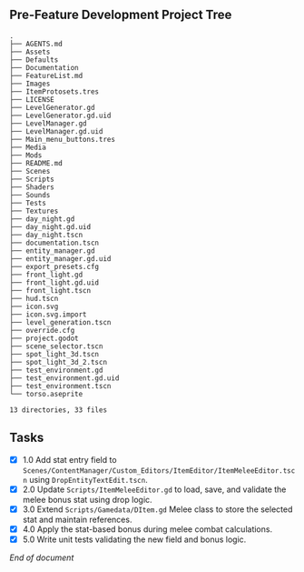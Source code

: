 ## Pre-Feature Development Project Tree
```
.
├── AGENTS.md
├── Assets
├── Defaults
├── Documentation
├── FeatureList.md
├── Images
├── ItemProtosets.tres
├── LICENSE
├── LevelGenerator.gd
├── LevelGenerator.gd.uid
├── LevelManager.gd
├── LevelManager.gd.uid
├── Main_menu_buttons.tres
├── Media
├── Mods
├── README.md
├── Scenes
├── Scripts
├── Shaders
├── Sounds
├── Tests
├── Textures
├── day_night.gd
├── day_night.gd.uid
├── day_night.tscn
├── documentation.tscn
├── entity_manager.gd
├── entity_manager.gd.uid
├── export_presets.cfg
├── front_light.gd
├── front_light.gd.uid
├── front_light.tscn
├── hud.tscn
├── icon.svg
├── icon.svg.import
├── level_generation.tscn
├── override.cfg
├── project.godot
├── scene_selector.tscn
├── spot_light_3d.tscn
├── spot_light_3d_2.tscn
├── test_environment.gd
├── test_environment.gd.uid
├── test_environment.tscn
└── torso.aseprite

13 directories, 33 files
```

## Tasks
- [x] 1.0 Add stat entry field to `Scenes/ContentManager/Custom_Editors/ItemEditor/ItemMeleeEditor.tscn` using `DropEntityTextEdit.tscn`.
- [x] 2.0 Update `Scripts/ItemMeleeEditor.gd` to load, save, and validate the melee bonus stat using drop logic.
- [x] 3.0 Extend `Scripts/Gamedata/DItem.gd` Melee class to store the selected stat and maintain references.
- [x] 4.0 Apply the stat-based bonus during melee combat calculations.
- [x] 5.0 Write unit tests validating the new field and bonus logic.

*End of document*
